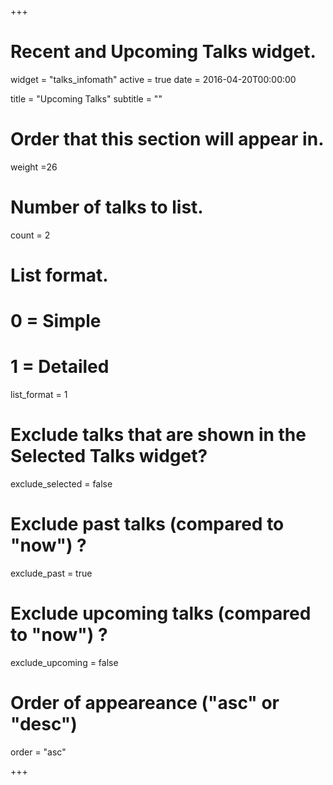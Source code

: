 +++
# Recent and Upcoming Talks widget.
widget = "talks_infomath"
active = true
date = 2016-04-20T00:00:00

title = "Upcoming Talks"
subtitle = ""

# Order that this section will appear in.
weight =26

# Number of talks to list.
count = 2

# List format.
#   0 = Simple
#   1 = Detailed
list_format = 1

# Exclude talks that are shown in the Selected Talks widget?
exclude_selected = false

# Exclude past talks (compared to "now") ?
exclude_past = true

# Exclude upcoming talks (compared to "now") ?
exclude_upcoming = false

# Order of appeareance ("asc" or "desc")
order = "asc"

+++
